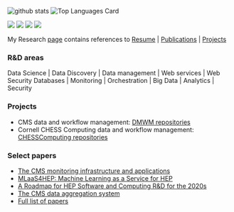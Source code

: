 <!--
### Hi there 👋
**vkuznet/vkuznet** is a ✨ _special_ ✨ repository because its `README.md` (this file) appears on your GitHub profile.

Here are some ideas to get you started:

- 🔭 I’m currently working on ...
- 🌱 I’m currently learning ...
- 👯 I’m looking to collaborate on ...
- 🤔 I’m looking for help with ...
- 💬 Ask me about ...
- 📫 How to reach me: ...
- 😄 Pronouns: ...
- ⚡ Fun fact: ...
-->

![github stats](https://github-readme-stats.vercel.app/api?username=vkuznet&show_icons=true)
![Top Languages Card](https://github-readme-stats.vercel.app/api/top-langs/?username=vkuznet&layout=compact&hide=javascript,html,css,jupyter%20notebook,vim%20script)
<!--
![Top Languages Card](https://github-readme-stats.vercel.app/api/top-langs/?username=vkuznet)
![github stats](https://github-readme-stats.vercel.app/api?username=vkuznet&show_icons=true&title_color=fff&icon_color=79ff97&text_color=9f9f9f&bg_color=151515)
-->

[<img src="https://img.shields.io/badge/Linked-In-blue" />](https://www.linkedin.com/in/vk4business/)
[<img src="https://img.shields.io/badge/Google-Site-blue" />](https://sites.google.com/view/valentin-kuznetsov/home?authuser=0)
[<img src="https://img.shields.io/badge/Publication-Site-blue" />](https://sites.google.com/view/valentin-kuznetsov/publications)
[<img src="https://img.shields.io/badge/R&D-Site-blue" />](https://sites.google.com/view/valentin-kuznetsov/projects)

My Research [page](https://sites.google.com/view/valentin-kuznetsov/home?authuser=0) contains references to [Resume](https://sites.google.com/view/valentin-kuznetsov/background) | [Publications](https://sites.google.com/view/valentin-kuznetsov/publications) | [Projects](https://sites.google.com/view/valentin-kuznetsov/projects)

### R&D areas
Data Science | Data Discovery | Data management | Web services | Web Security
Databases | Monitoring | Orchestration | Big Data | Analytics | Security

### Projects
- CMS data and workflow management: [DMWM repositories](https://github.com/dmwm/repositories)
- Cornell CHESS Computing data and workflow management: [CHESSComputing repositories](https://github.com/CHESSComputing/repositories)
 
### Select papers
- [The CMS monitoring infrastructure and applications](https://link.springer.com/article/10.1007/s41781-020-00051-x)
- [MLaaS4HEP: Machine Learning as a Service for HEP](https://link.springer.com/article/10.1007/s41781-021-00061-3)
- [A Roadmap for HEP Software and Computing R&D for the 2020s](https://arxiv.org/abs/1712.06982)
- [The CMS data aggregation system](https://www.sciencedirect.com/science/article/pii/S1877050910001730)
- [Full list of papers](https://sites.google.com/view/valentin-kuznetsov/publications)
